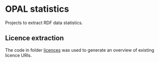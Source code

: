 # OPAL statistics

Projects to extract RDF data statistics.

## Licence extraction

The code in folder [licences](licences) was used to generate an overview of existing licence URIs.

